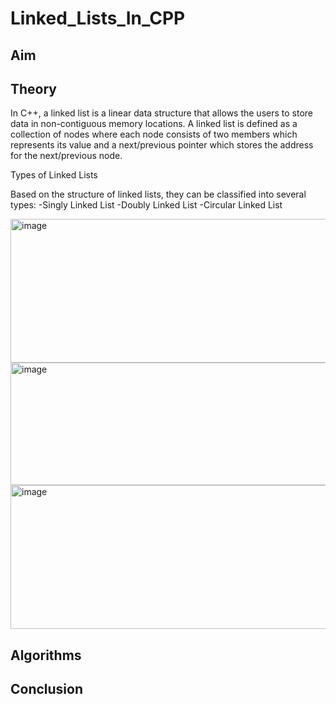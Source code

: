 # Linked_Lists_In_CPP
## Aim 
## Theory
In C++, a linked list is a linear data structure that allows the users to store data in non-contiguous memory locations. A linked list is defined as a collection of nodes where each node consists of two members which represents its value and a next/previous pointer which stores the address for the next/previous node.

Types of Linked Lists

Based on the structure of linked lists, they can be classified into several types:
-Singly Linked List
-Doubly Linked List
-Circular Linked List

<img width="801" height="230" alt="image" src="https://github.com/user-attachments/assets/55e6c5c4-60e4-4feb-99b8-88190001f694" />

<img width="801" height="196" alt="image" src="https://github.com/user-attachments/assets/3f626260-2117-4bdc-9c13-307d00f7470b" />

<img width="801" height="230" alt="image" src="https://github.com/user-attachments/assets/9236626f-a596-48ec-987f-a9b2376b6336" />


## Algorithms
## Conclusion
